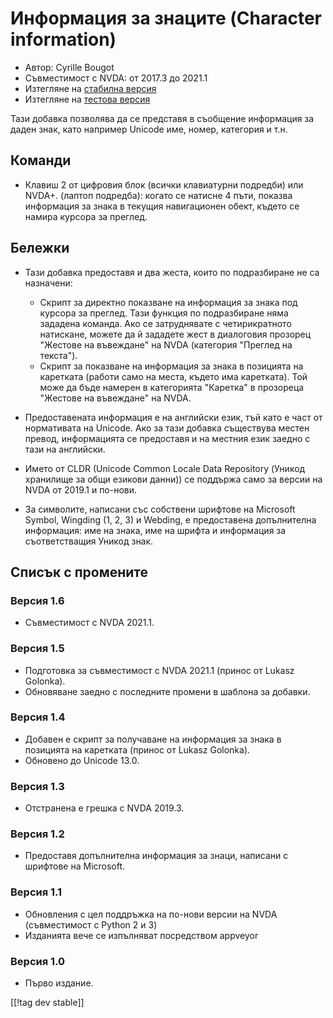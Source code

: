# Информация за знаците (Character information) #

* Автор: Cyrille Bougot
* Съвместимост с NVDA: от 2017.3 до 2021.1
* Изтегляне на [стабилна версия][1]
* Изтегляне на [тестова версия][2]

Тази добавка позволява да се представя в съобщение информация за даден знак,
като например Unicode име, номер, категория и т.н.


## Команди

* Клавиш 2 от цифровия блок (всички клавиатурни подредби) или NVDA+. (лаптоп
  подредба): когато се натисне 4 пъти, показва информация за знака в текущия
  навигационен обект, където се намира курсора за преглед.


## Бележки

* Тази добавка предоставя и два жеста, които по подразбиране не са
  назначени:

    * Скрипт за директно показване на информация за знака под курсора за
      преглед. Тази функция по подразбиране няма зададена команда. Ако се
      затруднявате с четирикратното натискане, можете да й зададете жест в
      диалоговия прозорец "Жестове на въвеждане" на NVDA (категория "Преглед
      на текста").
    * Скрипт за показване на информация за знака в позицията на каретката
      (работи само на места, където има каретката). Той може да бъде намерен
      в категорията "Каретка" в прозореца "Жестове на въвеждане" на NVDA.

* Предоставената информация е на английски език, тъй като е част от
  нормативата на Unicode. Ако за тази добавка съществува местен превод,
  информацията се предоставя и на местния език заедно с тази на английски.
* Името от CLDR (Unicode Common Locale Data Repository (Уникод хранилище за
  общи езикови данни)) се поддържа само за версии на NVDA от 2019.1 и
  по-нови.
* За символите, написани със собствени шрифтове на Microsoft Symbol,
  Wingding (1, 2, 3) и Webding, е предоставена допълнителна информация: име
  на знака, име на шрифта и информация за съответстващия Уникод знак.


## Списък с промените

### Версия 1.6

* Съвместимост с NVDA 2021.1.

### Версия 1.5

* Подготовка за съвместимост с NVDA 2021.1 (принос от Lukasz Golonka).
* Обновяване заедно с последните промени в шаблона за добавки.

### Версия 1.4

* Добавен е скрипт за получаване на информация за знака в позицията на
  каретката (принос от Lukasz Golonka).
* Обновено до Unicode 13.0.

### Версия 1.3

* Отстранена е грешка с NVDA 2019.3.


### Версия 1.2

* Предоставя допълнителна информация за знаци, написани с шрифтове на
  Microsoft.


### Версия 1.1

* Обновления с цел поддръжка на по-нови версии на NVDA (съвместимост с
  Python 2 и 3)
* Изданията вече се изпълняват посредством appveyor


### Версия 1.0

* Първо издание.

[[!tag dev stable]]

[1]: https://addons.nvda-project.org/files/get.php?file=chari

[2]: https://addons.nvda-project.org/files/get.php?file=chari-dev
